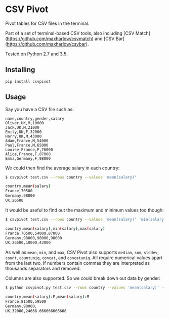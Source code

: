 CSV Pivot
=========

Pivot tables for CSV files in the terminal.

Part of a set of terminal-based CSV tools, also including [CSV Match] (https://github.com/maxharlow/csvmatch) and [CSV Bar] (https://github.com/maxharlow/csvbar).

Tested on Python 2.7 and 3.5.


Installing
----------

    pip install csvpivot


Usage
-----

Say you have a CSV file such as:

```
name,country,gender,salary
Oliver,UK,M,10000
Jack,UK,M,21000
Emily,UK,F,32000
Harry,UK,M,43000
Adam,France,M,54000
Paul,France,M,65000
Louise,France,F,76000
Alice,France,F,87000
Emma,Germany,F,98000
```

We could then find the average salary in each country:

```bash
$ csvpivot test.csv --rows country --values 'mean(salary)'

country,mean(salary)
France,70500
Germany,98000
UK,26500
```

It would be useful to find out the maximum and minimum values too though:

```bash
$ csvpivot test.csv --rows country --values 'mean(salary)' 'min(salary)' 'max(salary)'

country,mean(salary),min(salary),max(salary)
France,70500,54000,87000
Germany,98000,98000,98000
UK,26500,10000,43000
```

As well as `mean`, `min`, and `max`, CSV Pivot also supports `median`, `sum`, `stddev`, `count`, `countuniq`, `concat`, and `concatuniq`. All require numerical values apart from the last two. If numbers contain commas they are interpreted as thousands separators and removed.

Columns are also supported. So we could break down out data by gender:

```bash
$ python csvpivot.py test.csv --rows country --values 'mean(salary)' --columns gender

country,mean(salary):F,mean(salary):M
France,81500,59500
Germany,98000,
UK,32000,24666.666666666668
```
